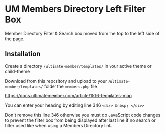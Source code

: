 # UM Members Directory Left Filter Box
Member Directory Filter &amp; Search box moved from the top to the left side of the page.

## Installation ##
Create a directory ```/ultimate-member/templates/``` in your active theme or child-theme 

Download from this repository and upload to your ```/ultimate-member/templates/``` folder the ```members.php``` file

https://docs.ultimatemember.com/article/1516-templates-map

You can enter your heading by editing line 346 ```<div> &nbsp; </div>```

Don't remove this line 346 otherwise you must do JavaScript code changes to prevent the filter box from being displayed after last line if no search or filter used like when using a Members Directory link.
